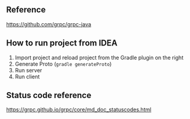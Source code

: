 ## Reference
https://github.com/grpc/grpc-java

## How to run project from IDEA
1. Import project and reload project from the Gradle plugin on the right
1. Generate Proto (`gradle generateProto`)
1. Run server
1. Run client

## Status code reference
https://grpc.github.io/grpc/core/md_doc_statuscodes.html

